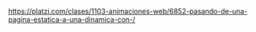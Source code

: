 https://platzi.com/clases/1103-animaciones-web/6852-pasando-de-una-pagina-estatica-a-una-dinamica-con-/